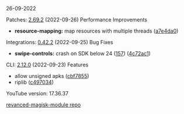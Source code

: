 26-09-2022

Patches:   [2.69.2](https://github.com/revanced/revanced-patches/compare/v2.69.1...v2.69.2) (2022-09-26)
 Performance Improvements
* **resource-mapping:** map resources with multiple threads ([a7e4da0](https://github.com/revanced/revanced-patches/commit/a7e4da018bf939accdf6d406b471ac74f9078095))

Integrations:   [0.42.2](https://github.com/revanced/revanced-integrations/compare/v0.42.1...v0.42.2) (2022-09-25)
 Bug Fixes
* **swipe-controls:** crash on SDK below 24 ([157](https://github.com/revanced/revanced-integrations/issues/157)) ([4c72ac1](https://github.com/revanced/revanced-integrations/commit/4c72ac1cd5ee2aae8478171e56e488563459a0f7))

CLI:   [2.12.0](https://github.com/j-hc/revanced-cli/compare/v2.11.2...v2.12.0) (2022-09-23)
 Features
* allow unsigned apks ([cbf7855](https://github.com/j-hc/revanced-cli/commit/cbf7855a6649d829237f54530e7890cb0bbb7b2a))
* riplib ([c497034](https://github.com/j-hc/revanced-cli/commit/c497034ff3fddd563b5f6e109360e68b2f6be539))


YouTube version: 17.36.37

[revanced-magisk-module repo](https://github.com/vuongvan/magisk-module)
